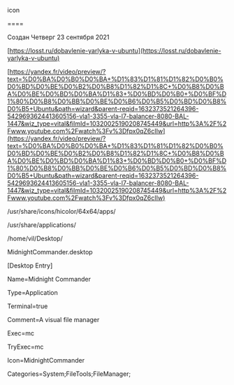 icon

====

Создан Четверг 23 сентября 2021

[https://losst.ru/dobavlenie-yarlyka-v-ubuntu](https://losst.ru/dobavlenie-yarlyka-v-ubuntu)

[https://yandex.fr/video/preview/?text=%D0%BA%D0%B0%D0%BA+%D1%83%D1%81%D1%82%D0%B0%D0%BD%D0%BE%D0%B2%D0%B8%D1%82%D1%8C+%D0%B8%D0%BA%D0%BE%D0%BD%D0%BA%D1%83+%D0%BD%D0%B0+%D0%BF%D1%80%D0%B8%D0%BB%D0%BE%D0%B6%D0%B5%D0%BD%D0%B8%D0%B5+Ubuntu&path=wizard&parent-reqid=1632373521264396-5429693624413605156-vla1-3355-vla-l7-balancer-8080-BAL-1447&wiz_type=vital&filmId=10320025190208745449&url=http%3A%2F%2Fwww.youtube.com%2Fwatch%3Fv%3Dfpx0qZ6cIIw](https://yandex.fr/video/preview/?text=%D0%BA%D0%B0%D0%BA+%D1%83%D1%81%D1%82%D0%B0%D0%BD%D0%BE%D0%B2%D0%B8%D1%82%D1%8C+%D0%B8%D0%BA%D0%BE%D0%BD%D0%BA%D1%83+%D0%BD%D0%B0+%D0%BF%D1%80%D0%B8%D0%BB%D0%BE%D0%B6%D0%B5%D0%BD%D0%B8%D0%B5+Ubuntu&path=wizard&parent-reqid=1632373521264396-5429693624413605156-vla1-3355-vla-l7-balancer-8080-BAL-1447&wiz_type=vital&filmId=10320025190208745449&url=http%3A%2F%2Fwww.youtube.com%2Fwatch%3Fv%3Dfpx0qZ6cIIw)

/usr/share/icons/hicolor/64x64/apps/

/usr/share/applications/

/home/vil/Desktop/

MidnightCommander.desktop

[Desktop Entry]

Name=Midnight Commander

Type=Application

Terminal=true

Comment=A visual file manager

Exec=mc

TryExec=mc

Icon=MidnightCommander

Categories=System;FileTools;FileManager;